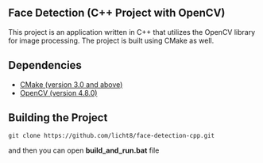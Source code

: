 ## Face Detection (C++ Project with OpenCV)
This project is an application written in C++ that utilizes the OpenCV library for image processing. 
The project is built using CMake as well.

## Dependencies
* [CMake (version 3.0 and above)](https://cmake.org/download/)
* [OpenCV (version 4.8.0)](https://opencv.org/releases/)

## Building the Project
```
git clone https://github.com/licht8/face-detection-cpp.git
```
and then you can open **build_and_run.bat** file
